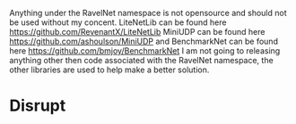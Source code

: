 Anything under the RavelNet namespace is not opensource and should not be used without my concent. LiteNetLib can be found here https://github.com/RevenantX/LiteNetLib MiniUDP can be found here https://github.com/ashoulson/MiniUDP and BenchmarkNet can be found here https://github.com/bmjoy/BenchmarkNet I am not going to releasing anything other then code associated with the RavelNet namespace, the other libraries are used to help make a better solution.
# Disrupt
